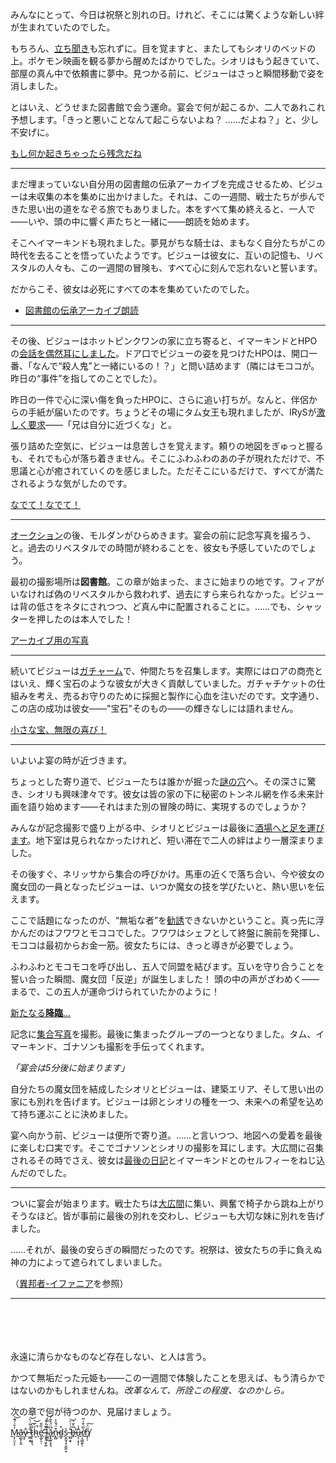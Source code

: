 <!-- title: 小石ビジュー -->
<!-- status: インブレッド -->

みんなにとって、今日は祝祭と別れの日。けれど、そこには驚くような新しい絆が生まれていたのでした。

もちろん、[立ち聞き](https://www.youtube.com/live/C6kmnHsopgM?si=avfoBgSKq9BJzvQ&t=268)も忘れずに。目を覚ますと、またしてもシオリのベッドの上。ポケモン映画を観る夢から醒めたばかりでした。シオリはもう起きていて、部屋の真ん中で依頼書に夢中。見つかる前に、ビジューはさっと瞬間移動で姿を消しました。

とはいえ、どうせまた図書館で会う運命。宴会で何が起こるか、二人であれこれ予想します。「きっと悪いことなんて起こらないよね？ ……だよね？」と、少し不安げに。

[もし何か起きちゃったら残念だね](#embed:https://www.youtube.com/live/C6kmnHsopgM?si=AMA62ai2XxdOzql9&t=610)

---

まだ埋まっていない自分用の図書館の伝承アーカイブを完成させるため、ビジューは未収集の本を集めに出かけました。それは、この一週間、戦士たちが歩んできた思い出の道をなぞる旅でもありました。本をすべて集め終えると、一人で――いや、頭の中に響く声たちと一緒に――朗読を始めます。

そこへイマーキンドも現れました。夢見がちな騎士は、まもなく自分たちがこの時代を去ることを悟っていたようです。ビジューは彼女に、互いの記憶も、リベスタルの人々も、この一週間の冒険も、すべて心に刻んで忘れないと誓います。

だからこそ、彼女は必死にすべての本を集めていたのでした。

- [図書館の伝承アーカイブ朗読](#embed:https://youtu.be/C6kmnHsopgM)

---

その後、ビジューはホットピンクワンの家に立ち寄ると、イマーキンドとHPOの[会話を偶然耳にしました](https://youtu.be/C6kmnHsopgM?t=3830)。ドア口でビジューの姿を見つけたHPOは、開口一番、「なんで“殺人鬼”と一緒にいるの！？」と問い詰めます（隣にはモココが。昨日の“事件”を指してのことでした）。

昨日の一件で心に深い傷を負ったHPOに、さらに追い打ちが。なんと、伴侶からの手紙が届いたのです。ちょうどその場にタム女王も現れましたが、IRySが[激しく要求](https://youtu.be/C6kmnHsopgM?t=4028)――「兄は自分に近づくな」と。

張り詰めた空気に、ビジューは息苦しさを覚えます。頼りの地図をぎゅっと握るも、それでも心が落ち着きません。そこにふわふわのあの子が現れただけで、不思議と心が癒されていくのを感じました。ただそこにいるだけで、すべてが満たされるような気がしたのです。

[なでて！なでて！](#embed:https://youtu.be/C6kmnHsopgM?t=4066)

---

[オークション](https://youtu.be/C6kmnHsopgM?t=4531)の後、モルダンがひらめきます。宴会の前に記念写真を撮ろう、と。過去のリベスタルでの時間が終わることを、彼女も予感していたのでしょう。

最初の撮影場所は**図書館**。この章が始まった、まさに始まりの地です。フィアがいなければ偽のリベスタルから救われず、過去にすら来られなかった。ビジューは背の低さをネタにされつつ、ど真ん中に配置されることに。……でも、シャッターを押したのは本人でした！

[アーカイブ用の写真](#embed:https://youtu.be/C6kmnHsopgM?t=5062)

---

続いてビジューは[ガチャーム](https://youtu.be/C6kmnHsopgM?t=5232)で、仲間たちを召集します。実際にはロアの商売とはいえ、輝く宝石のような彼女が大きく貢献していました。ガチャチケットの仕組みを考え、売るお守りのために採掘と製作に心血を注いだのです。文字通り、この店の成功は彼女――"宝石"そのもの――の輝きなしには語れません。

[小さな宝、無限の喜び！](#embed:https://youtu.be/C6kmnHsopgM?t=5552)

---

いよいよ宴の時が近づきます。

ちょっとした寄り道で、ビジューたちは誰かが掘った[謎の穴](https://youtu.be/C6kmnHsopgM?t=5970)へ。その深さに驚き、シオリも興味津々です。彼女は皆の家の下に秘密のトンネル網を作る未来計画を語り始めます――それはまた別の冒険の時に、実現するのでしょうか？

みんなが記念撮影で盛り上がる中、シオリとビジューは最後に[酒場へと足を運びます](https://youtu.be/C6kmnHsopgM?t=6508)。地下室は見られなかったけれど、短い滞在で二人の絆はより一層深まりました。

その後すぐ、ネリッサから集合の呼びかけ。馬車の近くで落ち合い、今や彼女の魔女団の一員となったビジューは、いつか魔女の技を学びたいと、熱い思いを伝えます。

ここで話題になったのが、“無垢な者”を[勧誘](https://youtu.be/C6kmnHsopgM?t=6725)できないかということ。真っ先に浮かんだのはフワワとモココでした。フワワはシェフとして終盤に腕前を発揮し、モココは最初からお金一筋。彼女たちには、きっと導きが必要でしょう。

ふわふわとモコモコを呼び出し、五人で同盟を結びます。互いを守り合うことを誓い合った瞬間、魔女団「反逆」が誕生しました！ 頭の中の声がざわめく――まるで、この五人が運命づけられていたかのように！

[新たなる**降臨**…](#embed:https://youtu.be/C6kmnHsopgM?t=6784)

記念に[集合写真](https://youtu.be/C6kmnHsopgM?t=6895)を撮影。最後に集まったグループの一つとなりました。タム、イマーキンド、ゴナソンも撮影を手伝ってくれます。

_「宴会は5分後に始まります」_

自分たちの魔女団を結成したシオリとビジューは、建築エリア、そして思い出の家にも別れを告げます。ビジューは卵とシオリの種を一つ、未来への希望を込めて持ち運ぶことに決めました。

宴へ向かう前、ビジューは便所で寄り道。……と言いつつ、地図への愛着を最後に楽しむ口実です。そこでゴナソンとシオリの撮影を耳にします。大広間に召集されるその時でさえ、彼女は[最後の日記](https://youtu.be/C6kmnHsopgM?t=7324)とイマーキンドとのセルフィーをねじ込んだのでした。

---

ついに宴会が始まります。戦士たちは[大広間](https://youtu.be/C6kmnHsopgM?t=7428)に集い、興奮で椅子から跳ね上がりそうなほど。皆が事前に最後の別れを交わし、ビジューも大切な妹に別れを告げました。

……それが、最後の安らぎの瞬間だったのです。祝祭は、彼女たちの手に負えぬ神の力によって遮られてしまいました。

（[異邦者-イファニア](#edge:iphania-outlander)を参照）

---

\
\
\
\
永遠に清らかなものなど存在しない、と人は言う。

かつて無垢だった元姫も――この一週間で体験したことを思えば、もう清らかではないのかもしれませんね。_改革なんて、所詮この程度、なのかしら。_

次の章で何が待つのか、見届けましょう。

[M̷͕͎̤͔̒̄͗́͊͝ͅā̵̧̺̙̞̭y̷͕̐ ̶̫̺̝̥̐͗̃͑̀͝t̷̯̦͔̥͉̋̈́͘h̴͕͐̀̅̚͝e̵̛̬̲̙̠̜͗̏̑̄ ̵̨̨͉͈̩͍̐͊̒͛l̴̩͇͒́̿̓͘͜͝ǎ̷͓̙̬͕̝͉͆̈́̊̄̓n̵̙̻͒̈́̐͐d̴̲̬̊s͕̱̫̘͓͕̼͍͙͐ ̶̫̺̝̥̐͗͑̀͝b̶̥̅͛̆͑͘̕u̵̩̩̣͙͎͊̾r̸̹͉̳̯̙̹͛̅̈̐͗͂n̸̡̦̜̎̈́͠](#embed:https://youtu.be/C6kmnHsopgM?t=8151)